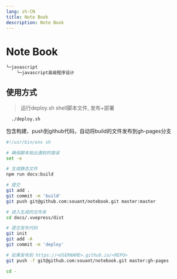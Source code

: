 ```yaml
---
lang: zh-CN
title: Note Book
description: Note Book
---
```

# Note Book 

```bash
└─javascript
    └─javascript高级程序设计
```

## 使用方式
> 运行deploy.sh shell脚本文件, 发布+部署

```bash
  ./deploy.sh
```
包含构建、push到github代码，自动将build的文件发布到gh-pages分支

```bash
#!/usr/bin/env sh

# 确保脚本抛出遇到的错误
set -e

# 生成静态文件
npm run docs:build

# 提交
git add .
git commit -m 'build'
git push git@github.com:souant/notebook.git master:master

# 进入生成的文件夹
cd docs/.vuepress/dist

# 提交发布代码
git init
git add -A
git commit -m 'deploy'

# 如果发布到 https://<USERNAME>.github.io/<REPO>
git push -f git@github.com:souant/notebook.git master:gh-pages

cd -
```